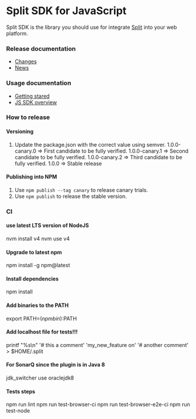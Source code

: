 # Split SDK for JavaScript

Split SDK is the library you should use for integrate [Split](http://split.io/)
into your web platform.

### Release documentation
- [Changes](./CHANGES.txt)
- [News](./NEWS.txt)

### Usage documentation
- [Getting stared](http://docs.split.io/docs/getting-started)
- [JS SDK overview](http://docs.split.io/docs/javascript-sdk-overview)

### How to release

#### Versioning

1. Update the package.json with the correct value using semver.
   1.0.0-canary.0 => First candidate to be fully verified.
   1.0.0-canary.1 => Second candidate to be fully verified.
   1.0.0-canary.2 => Third candidate to be fully verified.
   1.0.0          => Stable release

#### Publishing into NPM

1. Use `npm publish --tag canary` to release canary trials.
1. Use `npm publish` to release the stable version.

### CI

#### use latest LTS version of NodeJS
nvm install v4
nvm use v4
#### Upgrade to latest npm
npm install -g npm@latest
#### Install dependencies
npm install
#### Add binaries to the PATH
export PATH=$(npm bin):$PATH
#### Add localhost file for tests!!!
printf "%s\n" '# this a comment' 'my_new_feature on' '# another comment' > $HOME/.split
#### For SonarQ since the plugin is in Java 8
jdk_switcher use oraclejdk8
#### Tests steps
npm run lint
npm run test-browser-ci
npm run test-browser-e2e-ci
npm run test-node
